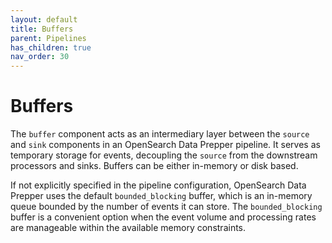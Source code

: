 ```yaml
---
layout: default
title: Buffers
parent: Pipelines
has_children: true
nav_order: 30
---
```


# Buffers

The `buffer` component acts as an intermediary layer between the `source` and `sink` components in an OpenSearch Data Prepper pipeline. It serves as temporary storage for events, decoupling the `source` from the downstream processors and sinks. Buffers can be either in-memory or disk based. 

If not explicitly specified in the pipeline configuration, OpenSearch Data Prepper uses the default `bounded_blocking` buffer, which is an in-memory queue bounded by the number of events it can store. The `bounded_blocking` buffer is a convenient option when the event volume and processing rates are manageable within the available memory constraints. 


